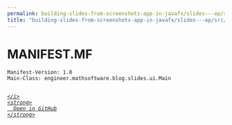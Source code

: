 ```yaml
---
permalink: building-slides-from-screenshots-app-in-javafx/slides---ep/src/main/resources/META-INF/MANIFEST.MF.html
title: "building-slides-from-screenshots-app-in-javafx/slides---ep/src/main/resources/META-INF/MANIFEST.MF"
---
```


# MANIFEST.MF
```
Manifest-Version: 1.0
Main-Class: engineer.mathsoftware.blog.slides.ui.Main


```
<div class="social open-gh-btn my-4">
  <a class="btn btn-github" href="https://github.com/tobiasbriones/blog/tree/main/swe/dev/java/javafx/drawing/productivity/building-slides-from-screenshots-app-in-javafx/slides---ep/src/main/resources/META-INF/MANIFEST.MF" target="_blank">
    <i class="fab fa-github">
      
    </i>
    <strong>
      Open in GitHub
    </strong>
  </a>
</div>